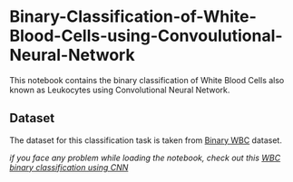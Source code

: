 # Binary-Classification-of-White-Blood-Cells-using-Convoulutional-Neural-Network
This notebook contains the binary classification of White Blood Cells also known as Leukocytes using Convolutional Neural Network. 

## Dataset
The dataset for this classification task is taken from [Binary WBC](https://www.kaggle.com/alifrahman/binary-wbc) dataset.

*if you face any problem while loading the notebook, check out this [WBC binary classification using CNN](https://www.kaggle.com/alifrahman/wbc-binary-classification-in-cnn-with-98-6-acc)*
